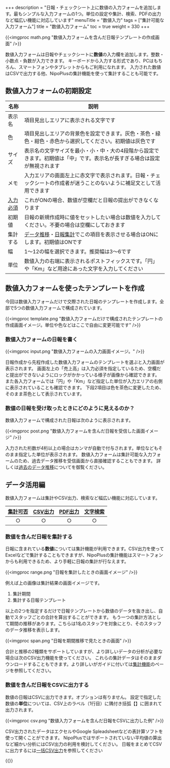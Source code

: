 +++
description = "日報・チェックシート上に数値の入力フォームを追加します。最もシンプルな入力フォームの1つ。単位の設定や集計、検索、PDFの出力など幅広い機能に対応しています"
menuTitle = "数値入力"
tags = ["集計可能な入力フォーム"]
title = "数値入力フォーム"
toc = true
weight = 330
+++

{{<imgproc math.png "数値入力フォームを含んだ日報テンプレートの作成画面" />}}

数値入力フォームは日報やチェックシートに**数値**の入力欄を追加します。整数・小数点・負数が入力できます。
キーボードから入力する形式であり、PCはもちろん、スマートフォンやタブレットからもご利用になれます。
入力された数値はCSVで出力する他、NipoPlusの集計機能を使って集計することも可能です。

## 数値入力フォームの初期設定

|名称|説明|
|---|---|
|表示名|項目見出しエリアに表示される文字です|
|色|項目見出しエリアの背景色を設定できます。灰色・茶色・緑色・紺色・赤色から選択してください。初期値は灰色です|
|サイズ|表示名の文字サイズを最小・小・中・大の4段階から設定できます。初期値は「中」です。表示名が長すぎる場合は設定が無視されます|
|メモ|入力エリアの画面左上に赤文字で表示されます。日報・チェックシートの作成者が迷うことのないように補足文として活用できます|
|[入力必須](/blog/required/)|これがONの場合、数値が空欄だと日報の提出ができなくなります|
|初期値|日報の新規作成時に値をセットしたい場合は数値を入力してください。不要の場合は空欄にしておきます|
|集計する|[データ推移](/report/read/analytics/)・[日報集計](/report/totalling/transition/)でこの項目を表示させる場合はONにします。初期値はONです|
|幅|1〜12の幅を選択できます。推奨幅は3〜6です|
|単位|数値入力の右端に表示されるポストフィックスです。「円」や「Km」など用途にあった文字を入力してください|

## 数値入力フォームを使ったテンプレートを作成

今回は数値入力フォームだけで交際された日報のテンプレートを作成します。全部で5つの数値入力フォームで構成されています。

{{<imgproc template.png "数値入力フォームだけで構成されたテンプレートの作成画面イメージ。単位や色などはここで自由に変更可能です" />}}

### 数値入力フォームの日報を書く

{{<imgproc input.png "数値入力フォームの入力画面イメージ。" />}}

日報作成から先程作成した数値入力フォームのテンプレートを選ぶと入力画面が表示されます。
画面左上の「売上高」は入力必須を指定しているため、空欄だと提出ができないようにロックがかかっている様子が画像から確認できます。
また各入力フォームでは「円」や「Km」など指定した単位が入力エリアの右側に表示されていることも確認できます。
下段2項目は色を茶色に変更したため、そのまま茶色として表示されています。

### 数値の日報を受け取ったときにどのように見えるのか？

数値入力フォームで構成された日報は次のように表示されます。

{{<imgproc post.png "数値入力フォームを含んだ日報を受信した画面イメージ" />}}

入力された桁数が4桁以上の場合はカンマが自動で付与されます。単位などもそのまま指定した単位が表示されます。
数値入力フォームは集計可能な入力フォームのため、過去データ推移を受信画面から直接確認することもできます。
詳しくは[過去のデータ推移](/report/read/analytics/)についてを御覧ください。

## データ活用編

数値入力フォームは集計やCSV出力、検索など幅広い機能に対応しています。

|[集計可否](/report/totalling/)|[CSV出力](/report/totalling/csv/)|[PDF出力](/report/read/pdf/)|[文字検索](/report/read/list/)|
|:---:|:---:|:---:|:---:|
|○|○|○|○|

### 数値を含んだ日報を集計する

日報に含まれている**数値**については集計機能が利用できます。CSV出力を使ってExcelなどで集計することもできますが、NipoPlusの集計機能はスマートフォンからも利用できるため、より手軽に日報の集計が行なえます。

{{<imgproc range.png "日報を集計したときの画面イメージ" />}}

例えば上の画像は集計結果の画面イメージです。

1. 集計期間
1. 集計する日報テンプレート

以上の2つを指定するだけで日報テンプレートから数値のデータを抜き出し、自動でスタッフごとの合計を算出することができます。
もう一つの集計方法として期間の推移があります。こちらは1名のスタッフを対象にとり、そのスタッフのデータ推移を表示します。

{{<imgproc span.png "日報を期間推移で見たときの画面" />}}

合計と推移の2種類をサポートしていますが、より詳しいデータの分析が必要な場合は次のCSV出力機能を使ってください。
これらの集計データはそのままダウンロードすることもできます。より詳しいがガイドに付いては[集計機能](/report/totalling/)のページを参照してください。

### 数値を含んだ日報をCSVに出力する

数値の日報はCSVに出力できます。オプションは有りません。
設定で指定した数値の**単位**については、CSV上のラベル（1行目）に隅付き括弧【】に囲まれて出力されます。

{{<imgproc csv.png "数値入力フォームを含んだ日報をCSVに出力した例" />}}

CSV出力されたデータはエクセルやGoogle Spleadsheetなどの表計算ソフトを使って開くことができます。
NipoPlusではサポートされていない平均値の算出など細かい分析にはCSV出力の利用を検討してください。
日報をまとめてCSVに出力するには[一括CSV出力](/report/totalling/csv/)を参照してください

{{<attachments style="orange" />}}
